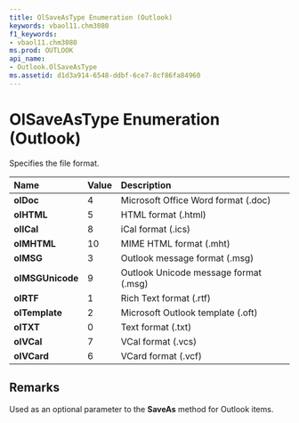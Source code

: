 ```yaml
---
title: OlSaveAsType Enumeration (Outlook)
keywords: vbaol11.chm3080
f1_keywords:
- vbaol11.chm3080
ms.prod: OUTLOOK
api_name:
- Outlook.OlSaveAsType
ms.assetid: d1d3a914-6548-ddbf-6ce7-8cf86fa84960
---
```



# OlSaveAsType Enumeration (Outlook)

Specifies the file format.



|**Name**|**Value**|**Description**|
|:-----|:-----|:-----|
| **olDoc**|4|Microsoft Office Word format (.doc)|
| **olHTML**|5|HTML format (.html)|
| **olICal**|8|iCal format (.ics)|
| **olMHTML**|10|MIME HTML format (.mht)|
| **olMSG**|3|Outlook message format (.msg)|
| **olMSGUnicode**|9|Outlook Unicode message format (.msg)|
| **olRTF**|1|Rich Text format (.rtf)|
| **olTemplate**|2|Microsoft Outlook template (.oft)|
| **olTXT**|0|Text format (.txt)|
| **olVCal**|7|VCal format (.vcs)|
| **olVCard**|6|VCard format (.vcf)|

## Remarks

Used as an optional parameter to the  **SaveAs** method for Outlook items.



